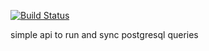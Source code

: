 [![Build Status](https://travis-ci.org/ericminio/yop-postgresql.svg?branch=master)](https://travis-ci.org/ericminio/yop-postgresql)

simple api to run and sync postgresql queries
